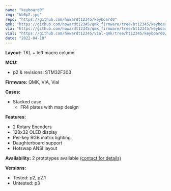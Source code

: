 ```yaml
---
name: "keyboard0"
img: "kb0p2.jpg"
repo: "https://github.com/howardt12345/keyboard0"
qmk: "https://github.com/howardt12345/qmk_firmware/tree/ht12345/keyboard0/keyboards/ht12345/keyboard0"
via: "https://github.com/howardt12345/qmk_firmware/tree/ht12345/keyboard0/keyboards/ht12345/keyboard0/keymaps/via"
vial: "https://github.com/howardt12345/vial-qmk/tree/ht12345/keyboard0/keyboards/ht12345/keyboard0"
date: "2022-04-18"
---
```


**Layout:** TKL + left macro column

**MCU:**
- p2 & revisions: STM32F303

**Firmware:** QMK, VIA, Vial

**Cases:** 
- Stacked case
  - FR4 plates with map design

**Features:**
- 2 Rotary Encoders
- 128x32 OLED display
- Per-key RGB matrix lighting
- Daughterboard support
- Hotswap ANSI layout

**Availability:** 2 prototypes available [(contact for details)](mailto:me@howardt12345.com)

**Versions:** 
- Tested: p2, p2.1
- Untested: p3
